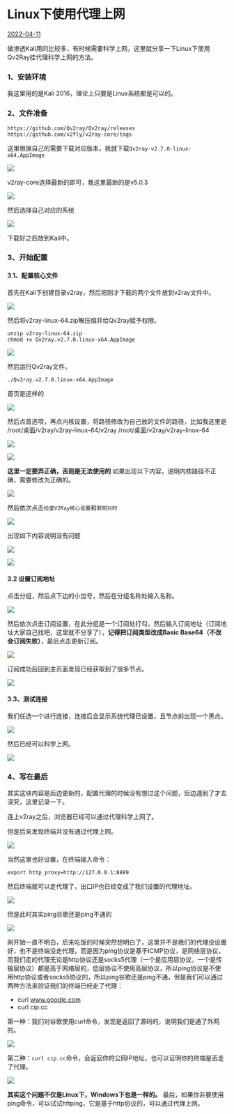 # Linux下使用代理上网
[2022-04-11]()

做渗透Kali用的比较多，有时候需要科学上网，这里就分享一下Linux下使用Qv2Ray挂代理科学上网的方法。

### 1、安装环境
我这里用的是Kali 2016，理论上只要是Linux系统都是可以的。
### 2、文件准备

	https://github.com/Qv2ray/Qv2ray/releases
	https://github.com/v2fly/v2ray-core/tags

这里根据自己的需要下载对应版本，我就下载`Qv2ray-v2.7.0-linux-x64.AppImage`

![](1.png)

v2ray-core选择最新的即可，我这里最新的是v5.0.3

![](2.png)

然后选择自己对应的系统

![](3.png)

下载好之后放到Kali中。

### 3、开始配置
#### 3.1、配置核心文件
首先在Kali下创建目录v2ray，然后把刚才下载的两个文件放到v2ray文件中。

![](4.png)

然后将v2ray-linux-64.zip解压缩并给Qv2ray赋予权限。

	unzip v2ray-linux-64.zip
	chmod +x Qv2ray.v2.7.0.linux-x64.AppImage

![](5.png)

然后运行Qv2ray文件。

	./Qv2ray.v2.7.0.linux-x64.AppImage

首页是这样的

![](6.png)

然后点首选项，再点内核设置，将路径修改为自己放的文件的路径，比如我这里是
	/root/桌面/v2ray/v2ray-linux-64/v2ray
	/root/桌面/v2ray/v2ray-linux-64

![](7.png)


![](8.png)

**这里一定要弄正确，否则是无法使用的**
如果出现以下内容，说明内核路径不正确，需要修改为正确的。

![](15.png)

然后依次点击`检查V2Ray核心设置`和`联网对时`

![](9.png)

出现如下内容说明没有问题

![](10.png)

![](11.png)

#### 3.2 设置订阅地址
点击分组，然后点下边的小加号，然后在分组名称处输入名称。

![](12.png)

然后依次点击订阅设置，在此分组是一个订阅处打勾，然后输入订阅地址（订阅地址大家自己找吧，这里就不分享了），**记得把订阅类型改成Basic Base64（不改会订阅失败）**，最后点击更新订阅。

![](13.png)

订阅成功后回到主页面发现已经获取到了很多节点。

![](14.png)

#### 3.3、测试连接
我们任选一个进行连接，连接后会显示系统代理已设置，且节点前出现一个黑点。

![](16.png)

然后已经可以科学上网。

![](17.png)

### 4、写在最后
其实这块内容是后边更新的，配置代理的时候没有想过这个问题，后边遇到了才去深究，这里记录一下。

连上v2ray之后，浏览器已经可以通过代理科学上网了。

但是后来发现终端并没有通过代理上网。

![](19.png)

当然这里也好设置，在终端输入命令：

	export http_proxy=http://127.0.0.1:8889
然后终端就可以走代理了，出口IP也已经变成了我们设置的代理地址。

![](18.png)

但是此时其实ping谷歌还是ping不通的

![](20.png)

刚开始一直不明白，后来吃饭的时候突然想明白了，这里并不是我们的代理没设置好，也不是终端没走代理，而是因为ping协议是基于ICMP协议，是网络层协议，而我们走的代理无论是http协议还是socks5代理（一个是应用层协议，一个是传输层协议）都是高于网络层的，低层协议不使用高层协议，所以ping协议是不使用http协议或者socks5协议的，所以ping谷歌还是ping不通，但是我们可以通过两种方法来验证我们的终端已经走了代理：

- curl www.google.com
- curl cip.cc

第一种：我们对谷歌使用curl命令，发现是返回了源码的，说明我们是通了外网的。

![](21.png)

第二种：`curl cip.cc`命令，会返回你的公网IP地址，也可以证明你的终端是否走了代理。

![](22.png)

**其实这个问题不仅是Linux下，Windows下也是一样的。**
最后，如果你非要使用ping命令，可以试试httping，它是基于http协议的，可以通过代理上网。
